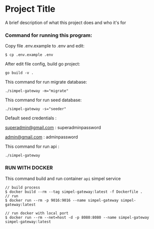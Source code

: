 
# Project Title

A brief description of what this project does and who it's for

### Command for running this program:

Copy file .env.example to .env and edit:
```shell
$ cp .env.example .env
```

After edit file config, build go project:

```shell
go build -v .
```

This command for run migrate database:

```shell
./simpel-gateway -m="migrate"
```
This command for run seed database:

```shell
./simpel-gateway -s="seeder"
```

Default seed credentials :

superadmin@gmail.com :
superadminpassword

admin@gmail.com :
adminpassword

This command for run api :

```shell
./simpel-gateway 
```

### RUN WITH DOCKER

This command build and run container `api` simpel service

```shell
// build process
$ docker build --rm --tag simpel-gateway:latest -f Dockerfile .
// run
$ docker run --rm -p 9016:9016 --name simpel-gateway simpel-gateway:latest
```
```shell
// run docker with local port
$ docker run --rm --net=host -d -p 8080:8080 --name simpel-gateway simpel-gateway:latest
```